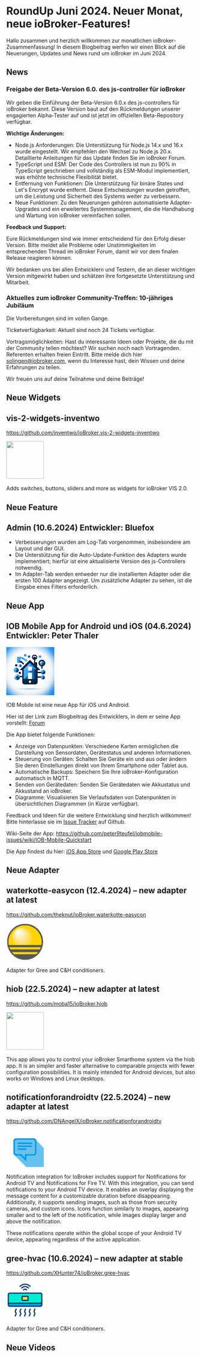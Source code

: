#  RoundUp Juni 2024. Neuer Monat, neue ioBroker-Features!
Hallo zusammen und herzlich willkommen zur monatlichen ioBroker-Zusammenfassung! 
In diesem Blogbeitrag werfen wir einen Blick auf die Neuerungen, Updates und News rund um ioBroker im Juni 2024.

## News

### Freigabe der Beta-Version 6.0. des js-controller für ioBroker

Wir geben die Einführung der Beta-Version 6.0.x des js-controllers für ioBroker bekannt. 
Diese Version baut auf den Rückmeldungen unserer engagierten Alpha-Tester auf und ist jetzt im offiziellen Beta-Repository verfügbar.

**Wichtige Änderungen:**

- Node.js Anforderungen: Die Unterstützung für Node.js 14.x und 16.x wurde eingestellt. 
Wir empfehlen den Wechsel zu Node.js 20.x. Detaillierte Anleitungen für das Update finden Sie im ioBroker Forum.
- TypeScript und ESM: Der Code des Controllers ist nun zu 90% in TypeScript geschrieben und vollständig als ESM-Modul implementiert, was erhöhte technische Flexibilität bietet.
- Entfernung von Funktionen: Die Unterstützung für binäre States und Let's Encrypt wurde entfernt.
Diese Entscheidungen wurden getroffen, um die Leistung und Sicherheit des Systems weiter zu verbessern.
- Neue Funktionen: Zu den Neuerungen gehören automatisierte Adapter-Upgrades und ein erweitertes Systemmanagement,
die die Handhabung und Wartung von ioBroker vereinfachen sollen.

**Feedback und Support:**

Eure Rückmeldungen sind wie immer entscheidend für den Erfolg dieser Version. 
Bitte meldet alle Probleme oder Unstimmigkeiten im entsprechenden Thread im ioBroker Forum, damit wir vor dem finalen Release reagieren können.

Wir bedanken uns bei allen Entwicklern und Testern, die an dieser wichtigen Version mitgewirkt haben und schätzen ihre fortgesetzte Unterstützung und Mitarbeit.

### Aktuelles zum ioBroker Community-Treffen: 10-jähriges Jubiläum

Die Vorbereitungen sind im vollen Gange.

Ticketverfügbarkeit: Aktuell sind noch 24 Tickets verfügbar. 

Vortragsmöglichkeiten: Hast du interessante Ideen oder Projekte, die du mit der Community teilen möchtest? Wir suchen noch nach Vortragenden. 
Referenten erhalten freien Eintritt. Bitte melde dich hier [solingen@iobroker.com](solingen@iobroker.com), 
wenn du Interesse hast, dein Wissen und deine Erfahrungen zu teilen.

Wir freuen uns auf deine Teilnahme und deine Beiträge!

## Neue Widgets

## vis-2-widgets-inventwo 
https://github.com/inventwo/ioBroker.vis-2-widgets-inventwo

<img src="https://raw.githubusercontent.com/inventwo/ioBroker.vis-2-widgets-inventwo/main/admin/vis-2-widgets-inventwo.png" width="100" height="100" />

Adds switches, buttons, sliders and more as widgets for ioBroker VIS 2.0.

## Neue Feature

## Admin (10.6.2024) Entwickler: Bluefox

- Verbesserungen wurden am Log-Tab vorgenommen, insbesondere am Layout und der GUI.
- Die Unterstützung für die Auto-Update-Funktion des Adapters wurde implementiert; hierfür ist eine aktualisierte Version des js-Controllers notwendig.
- Im Adapter-Tab werden entweder nur die installierten Adapter oder die ersten 100 Adapter angezeigt.
Um zusätzliche Adapter zu sehen, ist die Eingabe eines Filters erforderlich.



## Neue App

## IOB Mobile App for Android und iOS (04.6.2024) Entwickler: Peter Thaler
![logo](https://raw.githubusercontent.com/iobroker/iobroker.docs/master/docs/en/history/media/2024_06_30_iob_mobile.png)

IOB Mobile ist eine neue App für iOS und Android.

Hier ist der Link zum Blogbeitrag des Entwicklers, in dem er seine App vorstellt: [Forum](https://forum.iobroker.net/topic/75104/iob-mobile-app-f%C3%BCr-android-und-ios?_=1718849160964)

Die App bietet folgende Funktionen:

- Anzeige von Datenpunkten: Verschiedene Karten ermöglichen die Darstellung von Sensordaten, Gerätestatus und anderen Informationen.
- Steuerung von Geräten: Schalten Sie Geräte ein und aus oder ändern Sie deren Einstellungen direkt von Ihrem Smartphone oder Tablet aus.
- Automatische Backups: Speichern Sie Ihre ioBroker-Konfiguration automatisch in MQTT.
- Senden von Gerätedaten: Senden Sie Gerätedaten wie Akkustatus und Akkustand an ioBroker.
- Diagramme: Visualisieren Sie Verlaufsdaten von Datenpunkten in übersichtlichen Diagrammen (in Kürze verfügbar).

Feedback und Ideen für die weitere Entwicklung sind herzlich willkommen! Bitte hinterlasse sie im [Issue Tracker](https://github.com/peter9teufel/iobmobile-issues) auf Github.

Wiki-Seite der App: https://github.com/peter9teufel/iobmobile-issues/wiki/IOB-Mobile-Quickstart

Die App findest du hier: [iOS App Store](https://apps.apple.com/at/app/iob-mobile-f%C3%BCr-iobroker/id6475727050) und [Google Play Store](https://play.google.com/store/apps/details?id=net.thweb.iobmobile)

## Neue Adapter

##  waterkotte-easycon (12.4.2024) – new adapter at latest
https://github.com/theknut/ioBroker.waterkotte-easycon

<img src="https://raw.githubusercontent.com/theknut/ioBroker.waterkotte-easycon/main/admin/waterkotte-easycon.png" width="100" height="100" />

Adapter for Gree and C&H conditioners.


## hiob (22.5.2024) – new adapter at latest
https://github.com/moba15/ioBroker.hiob

<img src="https://raw.githubusercontent.com/moba15/ioBroker.hiob/main/admin/hiob.png" width="100" height="100" />

This app allows you to control your ioBroker Smarthome system via the hiob app. It is an simpler and faster alternative to comparable projects with fewer configuration possibilities. It is mainly intended for Android devices, but also works on Windows and Linux desktops.

## notificationforandroidtv (22.5.2024) – new adapter at latest
https://github.com/DNAngelX/ioBroker.notificationforandroidtv

<img src="https://raw.githubusercontent.com/DNAngelX/ioBroker.notificationforandroidtv/main/admin/notificationforandroidtv.png" width="100" height="100" />

Notification integration for IoBroker includes support for Notifications for Android TV and Notifications for Fire TV. With this integration, you can send notifications to your Android TV device. It enables an overlay displaying the message content for a customizable duration before disappearing. Additionally, it supports sending images, such as those from security cameras, and custom icons. Icons function similarly to images, appearing smaller and to the left of the notification, while images display larger and above the notification.

These notifications operate within the global scope of your Android TV device, appearing regardless of the active application.
## gree-hvac (10.6.2024) – new adapter at stable
https://github.com/XHunter74/ioBroker.gree-hvac

<img src="https://github.com/XHunter74/ioBroker.gree-hvac/blob/master/admin/air-conditioner.png" width="100" height="100" />

Adapter for Gree and C&H conditioners.

## Neue Videos

